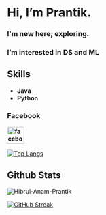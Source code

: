 # Hi, I’m Prantik.


### I'm new here; exploring.


### I’m interested in DS and ML


## Skills
- **Java**
- **Python**

### Facebook
 **[<img src='https://i.pinimg.com/236x/1f/5a/be/1f5abedf431a1de761e01ad6e1be6c4f.jpg' alt='facebook' height='40'>](https://www.facebook.com/profile.php?id=100083054416847)**
  

 [![Top Langs](https://github-readme-stats.vercel.app/api/top-langs/?username=Hibrul-Anam-Prantik&theme=dark&layout=compact&align=right&width=40%)](https://github.com/Hibrul-Anam-Prantik/github-readme-stats)

 
## Github Stats

<p align="left"> <img src="https://github-readme-stats.vercel.app/api?username=Hibrul-Anam-Prantik&show_icons=true&count_private=true&theme=dark" alt="Hibrul-Anam-Prantik" />
    
[![GitHub Streak](https://github-readme-streak-stats.herokuapp.com?user=Hibrul-Anam-Prantik&theme=dark&card_width=466&ring=76F893&fire=76F893&currStreakLabel=76F893)](https://git.io/streak-stats)


 

 
<!---
Hibrul-Anam-Prantik/Hibrul-Anam-Prantik is a ✨ special ✨ repository because its `README.md` (this file) appears on your GitHub profile.
You can click the Preview link to take a look at your changes.
--->
